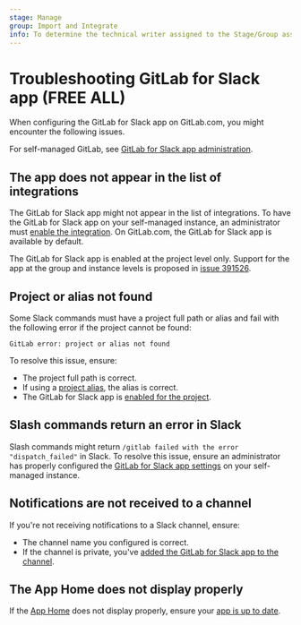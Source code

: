 ```yaml
---
stage: Manage
group: Import and Integrate
info: To determine the technical writer assigned to the Stage/Group associated with this page, see https://handbook.gitlab.com/handbook/product/ux/technical-writing/#assignments
---
```


# Troubleshooting GitLab for Slack app **(FREE ALL)**

When configuring the GitLab for Slack app on GitLab.com, you might encounter the following issues.

For self-managed GitLab, see [GitLab for Slack app administration](../../../administration/settings/slack_app.md#troubleshooting).

## The app does not appear in the list of integrations

The GitLab for Slack app might not appear in the list of integrations. To have the GitLab for Slack app on your self-managed instance, an administrator must [enable the integration](../../../administration/settings/slack_app.md). On GitLab.com, the GitLab for Slack app is available by default.

The GitLab for Slack app is enabled at the project level only. Support for the app at the group and instance levels is proposed in [issue 391526](https://gitlab.com/gitlab-org/gitlab/-/issues/391526).

## Project or alias not found

Some Slack commands must have a project full path or alias and fail with the following error
if the project cannot be found:

```plaintext
GitLab error: project or alias not found
```

To resolve this issue, ensure:

- The project full path is correct.
- If using a [project alias](gitlab_slack_application.md#create-a-project-alias-for-slash-commands), the alias is correct.
- The GitLab for Slack app is [enabled for the project](gitlab_slack_application.md#from-project-integration-settings).

## Slash commands return an error in Slack

Slash commands might return `/gitlab failed with the error "dispatch_failed"` in Slack.
To resolve this issue, ensure an administrator has properly configured the [GitLab for Slack app settings](../../../administration/settings/slack_app.md) on your self-managed instance.

## Notifications are not received to a channel

If you're not receiving notifications to a Slack channel, ensure:

- The channel name you configured is correct.
- If the channel is private, you've [added the GitLab for Slack app to the channel](gitlab_slack_application.md#receive-notifications-to-a-private-channel).

## The App Home does not display properly

If the [App Home](https://api.slack.com/start/overview#app_home) does not display properly, ensure your [app is up to date](gitlab_slack_application.md#update-the-gitlab-for-slack-app).
